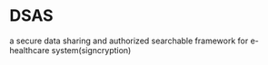 # DSAS
 a secure data sharing and authorized searchable framework for e-healthcare system(signcryption)
